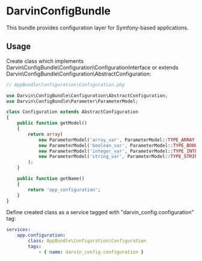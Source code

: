 # DarvinConfigBundle
This bundle provides configuration layer for Symfony-based applications.

## Usage

Create class which implements Darvin\ConfigBundle\Configuration\ConfigurationInterface
 or extends Darvin\ConfigBundle\Configuration\AbstractConfiguration:

```php
// AppBundle\Configuration\Configuration.php

use Darvin\ConfigBundle\Configuration\AbstractConfiguration;
use Darvin\ConfigBundle\Parameter\ParameterModel;

class Configuration extends AbstractConfiguration
{
    public function getModel()
    {
        return array(
            new ParameterModel('array_var', ParameterModel::TYPE_ARRAY, array(1, 2, 3)),
            new ParameterModel('boolean_var', ParameterModel::TYPE_BOOL, false),
            new ParameterModel('integer_var', ParameterModel::TYPE_INTEGER, 777),
            new ParameterModel('string_var', ParameterModel::TYPE_STRING, 'test123'),
        );
    }

    public function getName()
    {
        return 'app_configuration';
    }
}
```

Define created class as a service tagged with "darvin_config.configuration" tag:

```yaml
services:
    app.configuration:
        class: AppBundle\Configuration\Configuration
        tags:
            - { name: darvin_config.configuration }
```
